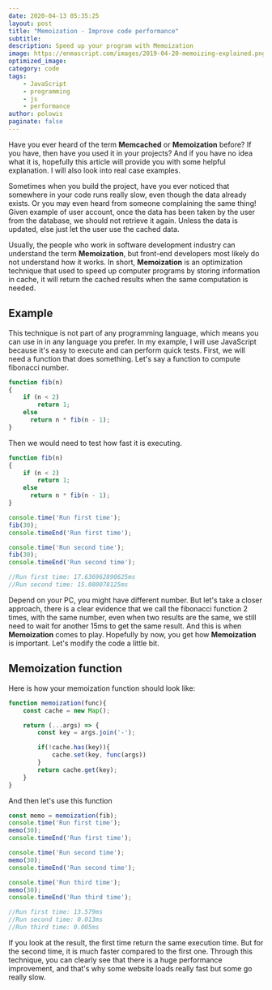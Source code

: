 ```yaml
---
date: 2020-04-13 05:35:25
layout: post
title: "Memoization - Improve code performance"
subtitle:
description: Speed up your program with Memoization
image: https://enmascript.com/images/2019-04-20-memoizing-explained.png
optimized_image:
category: code
tags:
    - JavaScript
    - programming
    - js
    - performance
author: polowis
paginate: false
---
```


Have you ever heard of the term **Memcached** or **Memoization** before? If you have, then have you  used it in your projects? And if you have no idea what it is, hopefully this article will provide you with some helpful explanation. I will also look into real case examples.

Sometimes when you build the project, have you ever noticed that somewhere in your code runs really slow, even though the data already exists. Or you may even heard from someone complaining the same thing! Given example of user account, once the data has been taken by the user from the database, we should not retrieve it again. Unless the data is updated, else just let the user use the cached data.

Usually, the people who work in software development industry can understand the term **Memoization**, but front-end developers most likely do not understand how it works. In short, **Memoization** is an optimization technique that used to speed up computer programs by storing information in cache, it will return the cached results when the same computation is needed. 

## Example

This technique is not part of any programming language, which means you can use in in any language you prefer. In my example, I will use JavaScript because it's easy to execute and can perform quick tests. First, we will need a function that does something. Let's say a function to compute fibonacci number. 
```js
function fib(n)
{
    if (n < 2)
        return 1;
    else
      return n * fib(n - 1);
}
```
Then we would need to test how fast it is executing.
```js
function fib(n)
{
    if (n < 2)
        return 1;
    else
      return n * fib(n - 1);
}

console.time('Run first time');
fib(30);
console.timeEnd('Run first time');

console.time('Run second time');
fib(30);
console.timeEnd('Run second time');

//Run first time: 17.636962890625ms
//Run second time: 15.080078125ms
```

Depend on your PC, you might have different number. But let's take a closer approach, there is a clear evidence that we call the fibonacci function 2 times, with the same number, even when two results are the same, we still need to wait for another 15ms to get the same result. And this is when **Memoization** comes to play. Hopefully by now, you get how **Memoization** is important. Let's modify the code a little bit.

## Memoization function

Here is how your memoization function should look like:
```js
function memoization(func){
    const cache = new Map();

    return (...args) => {
        const key = args.join('-');

        if(!cache.has(key)){
            cache.set(key, func(args))
        }
        return cache.get(key);
    }
}
```
And then let's use this function
```js
const memo = memoization(fib);
console.time('Run first time');
memo(30);
console.timeEnd('Run first time');

console.time('Run second time');
memo(30);
console.timeEnd('Run second time');

console.time('Run third time');
memo(30);
console.timeEnd('Run third time');

//Run first time: 13.579ms
//Run second time: 0.013ms
//Run third time: 0.005ms
```

If you look at the result, the first time return the same execution time. But for the second time, it is much faster compared to the first one. Through this technique, you can clearly see that there is a huge performance improvement, and that's why some website loads really fast but some go really slow.
